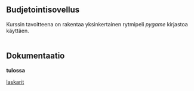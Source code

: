 ﻿## Budjetointisovellus<br>

Kurssin tavoitteena on rakentaa yksinkertainen rytmipeli <em>pygame</em> kirjastoa käyttäen.<br>
<br>

## Dokumentaatio<br>

**tulossa**

[laskarit](https://github.com/koenol/ot-harjoitustyo/tree/main/laskarit)<br>
